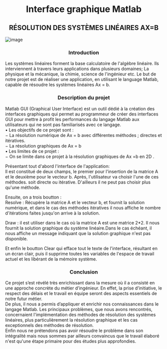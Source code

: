 <h1 align="center">Interface graphique Matlab</h1>
 <h2 align="center">RÉSOLUTION DES SYSTÈMES LINÉAIRES AX=B</h2>
   
![image](https://user-images.githubusercontent.com/85987778/155781151-e1012b20-4348-47f1-b9d3-daaa36621bde.png)

 <h3 align="center">Introduction</h3>
Les systèmes linéaires forment la base calculatoire de l'algèbre linéaire. Ils interviennent à travers leurs applications dans plusieurs domaines; La physique et la mécanique, la chimie, science de l'ingénieur etc.                                                         
Le but de notre projet est de réaliser une application, en utilisant le language Matlab, capable de résoudre les systèmes linéaires Ax = b.
  
<h3 align="center">Description du projet</h3>
  
  Matlab GUI (Graphical User Interface) est un outil dédié à la création des interfaces graphiques qui permet au programmeur de créer des interfaces GUI pour mettre à profit les performances du langage Matlab aux utilisateurs qui ne sont pas familiarisés avec ce langage.<br />
•	Les objectifs de ce projet sont : <br />
−	La résolution numérique de Ax = b avec différentes méthodes ; directes et  itératives.<br />
−	La résolution graphiques de Ax = b<br />
•	Les limites de ce projet :<br />
−	On se limite dans ce projet à la résolution graphiques de Ax =b en 2D .<br />

Présentant tout d'abord l'interface de l'application:<br />
Il est constitué de deux champs, le premier pour l'insertion de la matrice A et le deuxième pour le vecteur b. 
Après, l'utilisateur va choisir l'une de ces méthodes. soit directe ou itérative. D'ailleurs il ne peut pas choisir plus qu'une méthode.

Ensuite, on a trois boutton :<br />
Resolve : Récupère la matrice A et le vecteur b, et fournit la solution numérique, et dans le cas des méthodes itératives
il nous affiche le nombre d'itérations faites jusqu'on arrive à la solution.

Draw : il est utiliser dans le cas où la matrice A est une matrice 2*2. Il nous fournit la solution graphique du système linéaire.Dans le cas échéant, il nous affiche un
message indiquant que la solution graphique n'est pas disponible.

Et enfin le boutton Clear qui efface tout le texte de l'interface, résultant en un écran clair, puis il supprime toutes les variables
de l'espace de travail actuel et les libérant de la mémoire système.
<h3 align="center">Conclusion </h3>
Ce projet s’est révélé très enrichissant dans la mesure où il a consisté en une approche concrète du métier d’ingénieur. En effet, la prise d’initiative, le respect des délais et le travail en équipe seront des aspects essentiels de notre futur métier.<br />
De plus, il nous a permis d’appliquer et enrichir nos connaissances dans le langage Matlab.
Les principaux problèmes, que nous avons rencontrés, concernaient l'implémentation des méthodes de résolution des systèmes linéaires, plus particulièrement la résolution graphique et les cas exceptionnels des méthodes de résolution.<br />
Enfin nous ne prétendons pas avoir résoudre le problème dans son intégralité mais nous sommes par ailleurs convaincus que le travail élaboré n'est qu'une étape primaire pour des études plus approfondies.

   


